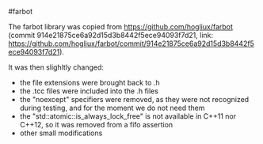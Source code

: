 #farbot

The farbot library was copied from https://github.com/hogliux/farbot (commit 914e21875ce6a92d15d3b8442f5ece94093f7d21, link: https://github.com/hogliux/farbot/commit/914e21875ce6a92d15d3b8442f5ece94093f7d21).

It was then slighltly changed:
- the file extensions were brought back to .h
- the .tcc files were included into the .h files
- the "noexcept" specifiers were removed, as they were not recognized during testing, and for the moment we do not need them
- the "std::atomic<T>::is_always_lock_free" is not available in C++11 nor C++12, so it was removed from a fifo assertion
- other small modifications